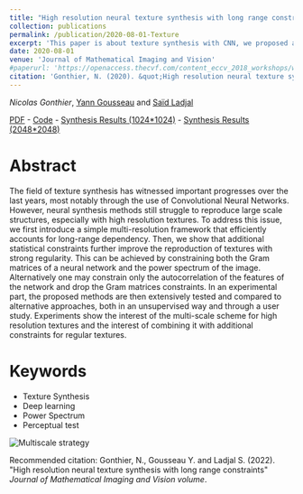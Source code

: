 ```yaml
---
title: "High resolution neural texture synthesis with long range constraints"
collection: publications
permalink: /publication/2020-08-01-Texture
excerpt: 'This paper is about texture synthesis with CNN, we proposed a Multiscale strategy. We show that additional statistical constraints further improve the reproduction of textures with strong regularity (spectrum or autocorrelation).'
date: 2020-08-01
venue: 'Journal of Mathematical Imaging and Vision'
#paperurl: 'https://openaccess.thecvf.com/content_eccv_2018_workshops/w13/html/Gonthier_Weakly_Supervised_Object_Detection_in_Artworks_ECCVW_2018_paper.html'
citation: 'Gonthier, N. (2020). &quot;High resolution neural texture synthesis with long range constraints&quot; <i>Preprint</i>.'
---
```


*Nicolas Gonthier*, [Yann Gousseau](https://gousseau.wp.imt.fr/) and [Saïd Ladjal](https://perso.telecom-paristech.fr/ladjal/)

[PDF](https://arxiv.org/abs/2008.01808) - [Code](https://github.com/ngonthier/multiresolution_texture) - [Synthesis Results (1024*1024)](https://zenodo.org/record/4733828) - [Synthesis Results (2048*2048)](https://zenodo.org/record/4737434)

Abstract
======

The field of texture synthesis has witnessed important progresses over the last years, most notably through the use of Convolutional Neural Networks. However, neural synthesis methods still struggle to reproduce large scale structures, especially with high resolution textures. To address this issue, we first introduce a simple multi-resolution framework that efficiently accounts for long-range dependency. Then, we show that additional statistical constraints further improve the reproduction of textures with strong regularity. This can be achieved by constraining both the Gram matrices of a neural network and the power spectrum of the image. Alternatively one may constrain only the autocorrelation of the features of the network and drop the Gram matrices constraints. In an experimental part, the proposed methods are then extensively tested and compared to alternative approaches, both in an unsupervised way and through a user study. Experiments show the interest of the multi-scale scheme for high resolution textures and the interest of combining it with additional constraints for regular textures.

Keywords
======
* Texture Synthesis
* Deep learning
* Power Spectrum
* Perceptual test

![Multiscale strategy](https://ngonthier.github.io/images/featured_MSInit.PNG)

Recommended citation: Gonthier, N., Gousseau Y. and Ladjal S. (2022). "High resolution neural texture synthesis with long range constraints" <i>Journal of Mathematical Imaging and Vision volume</i>.
